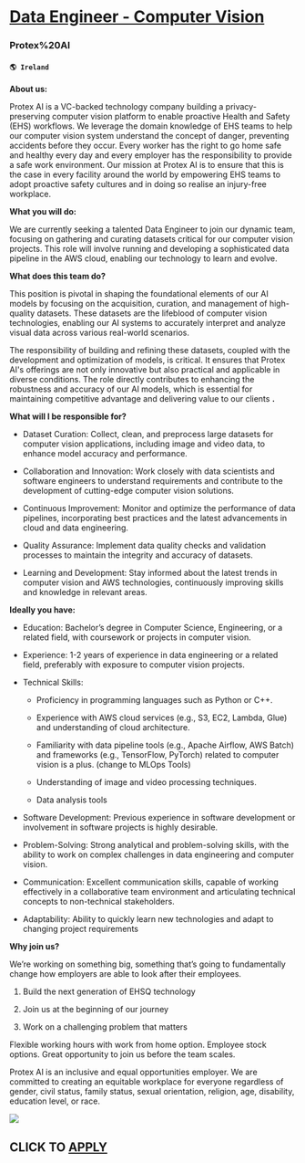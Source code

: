 # [Data Engineer - Computer Vision](https://www.remotewlb.com/apply/data-engineer-computer-vision)  
### Protex%20AI  
#### `🌎 Ireland`  

**About us:**

Protex AI is a VC-backed technology company building a privacy-preserving computer vision platform to enable proactive Health and Safety (EHS) workflows. We leverage the domain knowledge of EHS teams to help our computer vision system understand the concept of danger, preventing accidents before they occur. Every worker has the right to go home safe and healthy every day and every employer has the responsibility to provide a safe work environment. Our mission at Protex AI is to ensure that this is the case in every facility around the world by empowering EHS teams to adopt proactive safety cultures and in doing so realise an injury-free workplace.

**What you will do:**

We are currently seeking a talented Data Engineer to join our dynamic team, focusing on gathering and curating datasets critical for our computer vision projects. This role will involve running and developing a sophisticated data pipeline in the AWS cloud, enabling our technology to learn and evolve.

**What does this team do?**

This position is pivotal in shaping the foundational elements of our AI models by focusing on the acquisition, curation, and management of high-quality datasets. These datasets are the lifeblood of computer vision technologies, enabling our AI systems to accurately interpret and analyze visual data across various real-world scenarios.

The responsibility of building and refining these datasets, coupled with the development and optimization of models, is critical. It ensures that Protex AI's offerings are not only innovative but also practical and applicable in diverse conditions. The role directly contributes to enhancing the robustness and accuracy of our AI models, which is essential for maintaining competitive advantage and delivering value to our clients **.**

**What will I be responsible for?**

  * Dataset Curation: Collect, clean, and preprocess large datasets for computer vision applications, including image and video data, to enhance model accuracy and performance.

  * Collaboration and Innovation: Work closely with data scientists and software engineers to understand requirements and contribute to the development of cutting-edge computer vision solutions.

  * Continuous Improvement: Monitor and optimize the performance of data pipelines, incorporating best practices and the latest advancements in cloud and data engineering.

  * Quality Assurance: Implement data quality checks and validation processes to maintain the integrity and accuracy of datasets.

  * Learning and Development: Stay informed about the latest trends in computer vision and AWS technologies, continuously improving skills and knowledge in relevant areas.

**Ideally you have:**

  * Education: Bachelor’s degree in Computer Science, Engineering, or a related field, with coursework or projects in computer vision.

  * Experience: 1-2 years of experience in data engineering or a related field, preferably with exposure to computer vision projects.

  * Technical Skills:

    * Proficiency in programming languages such as Python or C++.

    * Experience with AWS cloud services (e.g., S3, EC2, Lambda, Glue) and understanding of cloud architecture.

    * Familiarity with data pipeline tools (e.g., Apache Airflow, AWS Batch) and frameworks (e.g., TensorFlow, PyTorch) related to computer vision is a plus. (change to MLOps Tools)

    * Understanding of image and video processing techniques.

    * Data analysis tools

  * Software Development: Previous experience in software development or involvement in software projects is highly desirable.

  * Problem-Solving: Strong analytical and problem-solving skills, with the ability to work on complex challenges in data engineering and computer vision.

  * Communication: Excellent communication skills, capable of working effectively in a collaborative team environment and articulating technical concepts to non-technical stakeholders.

  * Adaptability: Ability to quickly learn new technologies and adapt to changing project requirements

**Why join us?**

We’re working on something big, something that’s going to fundamentally change how employers are able to look after their employees.

  1. Build the next generation of EHSQ technology

  2. Join us at the beginning of our journey

  3. Work on a challenging problem that matters

Flexible working hours with work from home option. Employee stock options. Great opportunity to join us before the team scales.

Protex AI is an inclusive and equal opportunities employer. We are committed to creating an equitable workplace for everyone regardless of gender, civil status, family status, sexual orientation, religion, age, disability, education level, or race.

![](https://remotive.com/job/track/1899382/blank.gif?source=public_api)  
## CLICK TO [APPLY](https://www.remotewlb.com/apply/data-engineer-computer-vision)

